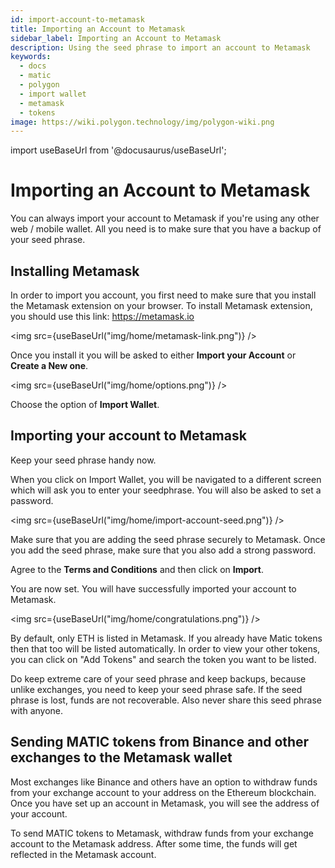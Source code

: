 ```yaml
---
id: import-account-to-metamask
title: Importing an Account to Metamask
sidebar_label: Importing an Account to Metamask
description: Using the seed phrase to import an account to Metamask
keywords:
  - docs
  - matic
  - polygon
  - import wallet
  - metamask
  - tokens
image: https://wiki.polygon.technology/img/polygon-wiki.png
---
```

import useBaseUrl from '@docusaurus/useBaseUrl';

# Importing an Account to Metamask

You can always import your account to Metamask if you're using any other web / mobile wallet. All you need is to make sure that you have a backup of your seed phrase.

## Installing Metamask

In order to import you account, you first need to make sure that you install the Metamask extension on your browser. To install Metamask extension, you should use this link: https://metamask.io

<img src={useBaseUrl("img/home/metamask-link.png")} />

Once you install it you will be asked to either **Import your Account** or **Create a New one**.

<img src={useBaseUrl("img/home/options.png")} />

Choose the option of **Import Wallet**.

## Importing your account to Metamask

Keep your seed phrase handy now.

When you click on Import Wallet, you will be navigated to a different screen which will ask you to enter your seedphrase. You will also be asked to set a password. 

<img src={useBaseUrl("img/home/import-account-seed.png")} />

Make sure that you are adding the seed phrase securely to Metamask. Once you add the seed phrase, make sure that you also add a strong password.

Agree to the **Terms and Conditions** and then click on **Import**. 

You are now set. You will have successfully imported your account to Metamask.

<img src={useBaseUrl("img/home/congratulations.png")} />

By default, only ETH is listed in Metamask. If you already have Matic tokens then that too will be listed automatically. In order to view your other tokens, you can click on "Add Tokens" and search the token you want to be listed.

Do keep extreme care of your seed phrase and keep backups, because unlike exchanges, you need to keep your seed phrase safe. If the seed phrase is lost, funds are not recoverable. Also never share this seed phrase with anyone.

## Sending MATIC tokens from Binance and other exchanges to the Metamask wallet

Most exchanges like Binance and others have an option to withdraw funds from your exchange account to your address on the Ethereum blockchain. Once you have set up an account in Metamask, you will see the address of your account.

To send MATIC tokens to Metamask, withdraw funds from your exchange account to the Metamask address. After some time, the funds will get reflected in the Metamask account.